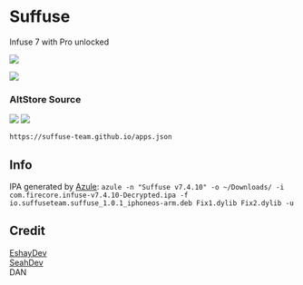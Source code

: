 # Suffuse
Infuse 7 with Pro unlocked

<a href="altstore://install?URL=https://github.com/Suffuse-Team/suffuse-team.github.io/releases/download/latest/Suffuse.ipa"><img src="https://img.shields.io/badge/v7.4.10-Install%20with%20AltStore-blue?style=for-the-badge&color=388F90"></a>

<a href="https://github.com/Suffuse-Team/suffuse-team.github.io/releases/download/v7.4.10/Suffuse.ipa"><img src="https://img.shields.io/badge/v7.4.10-Download%20ipa-blue?style=for-the-badge&color=ff8000"></a>

### AltStore Source
<a href="altstore://source?URL=https://suffuse-team.github.io/apps.json"><img src="https://img.shields.io/badge/AltStore-Add%20source-blue?style=for-the-badge&color=388F90"></a>
<a href="https://altsource.by.lao.sb/browse/?source=https://suffuse-team.github.io/apps.json"><img src="https://img.shields.io/badge/AltSource-browse%20source-blue?style=for-the-badge&color=388F90"></a>

`https://suffuse-team.github.io/apps.json`

## Info
IPA generated by [Azule](https://github.com/Al4ise/Azule): `azule -n "Suffuse v7.4.10" -o ~/Downloads/ -i com.firecore.infuse-v7.4.10-Decrypted.ipa -f io.suffuseteam.suffuse_1.0.1_iphoneos-arm.deb Fix1.dylib Fix2.dylib -u`

## Credit
[EshayDev](https://github.com/EshayDev)<br/>
[SeahDev](https://github.com/SeahDev)<br/>
DAN


